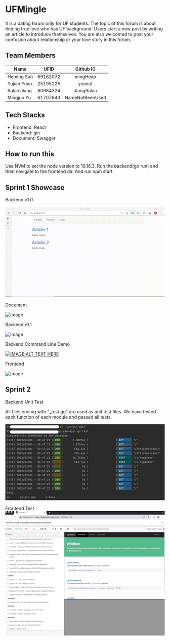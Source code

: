 # UFMingle
It is a dating forum only for UF students. The topic of this forum is about finding true love who has UF background.  Users start a new post by writing an article to introduce themselves. You are also welcomed to post your confusion about relationship or your love story in this forum.

## Team Members
| Name      | UFID     | Github ID     |
| ---------- | :-----------:  | :-----------: |
| Heming Sun  | 69162072     | mingHeap     |
| Yujian Yuan | 25195225  | yuanuf     |
| Rulan Jiang | 80984324     | JiangRulan     |
| Mingjun Yu  | 61707843    | NameNotBeenUsed|

## Tech Stacks
* Frontend: React
* Backend: gin
* Document: Swagger
## How to run this
Use NVM to set the node version to 10.16.3. Run the backend(go run) and then navigate to the frontend dir. And run npm start.
## Sprint 1 Showcase
Backend v1.0

![image](https://github.com/NameNotBeenUsed/UFMingle/blob/backend_v1.0/Showcase/backend_v1.gif)

Document

![image](https://github.com/NameNotBeenUsed/UFMingle/blob/sprint1/Showcase/swagger.gif)

Backend v1.1

![image](https://github.com/NameNotBeenUsed/UFMingle/blob/sprint1/Showcase/backEnd_showcase.gif)

Backend Command Line Demo

[![IMAGE ALT TEXT HERE](https://img.youtube.com/vi/y5Tblv36tNo/0.jpg)](https://www.youtube.com/watch?v=y5Tblv36tNo)

Frontend

![image](https://github.com/NameNotBeenUsed/UFMingle/blob/sprint1/Showcase/frontend_demo.gif)

## Sprint 2
Backend Unit Test

All files ending with "\_test.go" are used as unit test files. We have tested each function of each module and passed all tests.

![image](https://github.com/NameNotBeenUsed/UFMingle/blob/backup/Showcase/backend_test.png)

Frontend Test
![image](https://github.com/NameNotBeenUsed/UFMingle/blob/backup/Showcase/frontend_test.jpeg)
